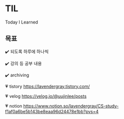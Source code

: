 # TIL

Today I Learned

## 목표

:heavy_check_mark: 되도록 하루에 하나씩

:heavy_check_mark: 강의 등 공부 내용

:heavy_check_mark: archiving

💗 tistory https://lavendergray.tistory.com/

💗 velog https://velog.io/@uujinlee/posts

💗 notion https://www.notion.so/lavendergray/CS-study-f1af0a6be5b143be8eaa96d24478e1bb?pvs=4
